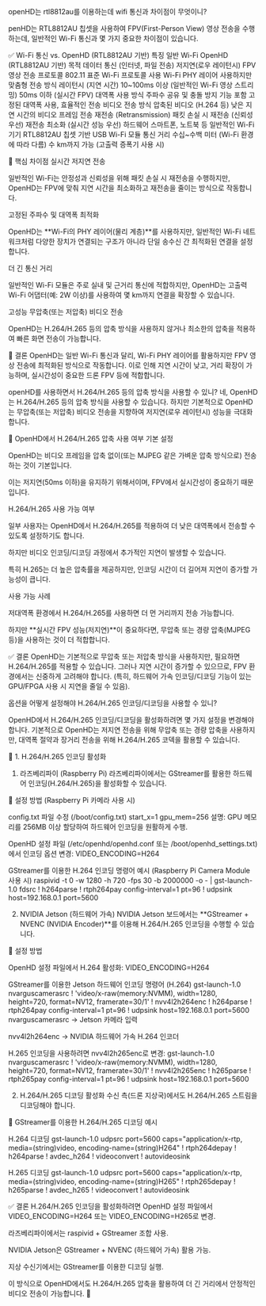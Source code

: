 

openHD는 rtl8812au를 이용하는데 wifi 통신과 차이점이 무엇이니?

penHD는 RTL8812AU 칩셋을 사용하여 FPV(First-Person View) 영상 전송을 수행하는데, 일반적인 Wi-Fi 통신과 몇 가지 중요한 차이점이 있습니다.

✅ Wi-Fi 통신 vs. OpenHD (RTL8812AU 기반)
특징	일반 Wi-Fi	OpenHD (RTL8812AU 기반)
목적	데이터 통신 (인터넷, 파일 전송)	저지연(로우 레이턴시) FPV 영상 전송
프로토콜	802.11 표준 Wi-Fi 프로토콜 사용	Wi-Fi PHY 레이어 사용하지만 맞춤형 전송 방식
레이턴시 (지연 시간)	10~100ms 이상 (일반적인 Wi-Fi 영상 스트리밍)	50ms 이하 (실시간 FPV)
대역폭 사용 방식	주파수 공유 및 충돌 방지 기능 포함	고정된 대역폭 사용, 효율적인 전송
비디오 전송 방식	압축된 비디오 (H.264 등)	낮은 지연 시간의 비디오 프레임 전송
재전송 (Retransmission)	패킷 손실 시 재전송 (신뢰성 우선)	재전송 최소화 (실시간 성능 우선)
하드웨어	스마트폰, 노트북 등 일반적인 Wi-Fi 기기	RTL8812AU 칩셋 기반 USB Wi-Fi 모듈
통신 거리	수십~수백 미터 (Wi-Fi 환경에 따라 다름)	수 km까지 가능 (고출력 증폭기 사용 시)

🔹 핵심 차이점
실시간 저지연 전송

일반적인 Wi-Fi는 안정성과 신뢰성을 위해 패킷 손실 시 재전송을 수행하지만, OpenHD는 FPV에 맞춰 지연 시간을 최소화하고 재전송을 줄이는 방식으로 작동합니다.

고정된 주파수 및 대역폭 최적화

OpenHD는 **Wi-Fi의 PHY 레이어(물리 계층)**를 사용하지만, 일반적인 Wi-Fi 네트워크처럼 다양한 장치가 연결되는 구조가 아니라 단일 송수신 간 최적화된 연결을 설정합니다.

더 긴 통신 거리

일반적인 Wi-Fi 모듈은 주로 실내 및 근거리 통신에 적합하지만, OpenHD는 고출력 Wi-Fi 어댑터(예: 2W 이상)를 사용하여 몇 km까지 연결을 확장할 수 있습니다.

고성능 무압축(또는 저압축) 비디오 전송

OpenHD는 H.264/H.265 등의 압축 방식을 사용하지 않거나 최소한의 압축을 적용하여 빠른 화면 전송이 가능합니다.

📌 결론
OpenHD는 일반 Wi-Fi 통신과 달리, Wi-Fi PHY 레이어를 활용하지만 FPV 영상 전송에 최적화된 방식으로 작동합니다.
이로 인해 지연 시간이 낮고, 거리 확장이 가능하며, 실시간성이 중요한 드론 FPV 등에 적합합니다.

openHD를 사용하면서 H.264/H.265 등의 압축 방식을 사용할 수 있니?
네, OpenHD는 H.264/H.265 등의 압축 방식을 사용할 수 있습니다. 하지만 기본적으로 OpenHD는 무압축(또는 저압축) 비디오 전송을 지향하여 저지연(로우 레이턴시) 성능을 극대화합니다.

🔹 OpenHD에서 H.264/H.265 압축 사용 여부
기본 설정

OpenHD는 비디오 프레임을 압축 없이(또는 MJPEG 같은 가벼운 압축 방식으로) 전송하는 것이 기본입니다.

이는 저지연(50ms 이하)을 유지하기 위해서이며, FPV에서 실시간성이 중요하기 때문입니다.

H.264/H.265 사용 가능 여부

일부 사용자는 OpenHD에서 H.264/H.265를 적용하여 더 낮은 대역폭에서 전송할 수 있도록 설정하기도 합니다.

하지만 비디오 인코딩/디코딩 과정에서 추가적인 지연이 발생할 수 있습니다.

특히 H.265는 더 높은 압축률을 제공하지만, 인코딩 시간이 더 길어져 지연이 증가할 가능성이 큽니다.

사용 가능 사례

저대역폭 환경에서 H.264/H.265를 사용하면 더 먼 거리까지 전송 가능합니다.

하지만 **실시간 FPV 성능(저지연)**이 중요하다면, 무압축 또는 경량 압축(MJPEG 등)을 사용하는 것이 더 적합합니다.

✅ 결론
OpenHD는 기본적으로 무압축 또는 저압축 방식을 사용하지만, 필요하면 H.264/H.265를 적용할 수 있습니다.
그러나 지연 시간이 증가할 수 있으므로, FPV 환경에서는 신중하게 고려해야 합니다.
(특히, 하드웨어 가속 인코딩/디코딩 기능이 있는 GPU/FPGA 사용 시 지연을 줄일 수 있음).

옵션을 어떻게 설정해야  H.264/H.265 인코딩/디코딩을 사용할 수 있니?

OpenHD에서 H.264/H.265 인코딩/디코딩을 활성화하려면 몇 가지 설정을 변경해야 합니다. 기본적으로 OpenHD는 저지연 전송을 위해 무압축 또는 경량 압축을 사용하지만, 대역폭 절약과 장거리 전송을 위해 H.264/H.265 코덱을 활용할 수 있습니다.

🔹 1. H.264/H.265 인코딩 활성화
1) 라즈베리파이 (Raspberry Pi)
라즈베리파이에서는 GStreamer를 활용한 하드웨어 인코딩(H.264/H.265)을 활성화할 수 있습니다.

📌 설정 방법 (Raspberry Pi 카메라 사용 시)

config.txt 파일 수정 (/boot/config.txt)
start_x=1
gpu_mem=256
설명: GPU 메모리를 256MB 이상 할당하여 하드웨어 인코딩을 원활하게 수행.

OpenHD 설정 파일 (/etc/openhd/openhd.conf 또는 /boot/openhd_settings.txt)에서 인코딩 옵션 변경:
VIDEO_ENCODING=H264

GStreamer를 이용한 H.264 인코딩 명령어 예시 (Raspberry Pi Camera Module 사용 시)
raspivid -t 0 -w 1280 -h 720 -fps 30 -b 2000000 -o - | gst-launch-1.0 fdsrc ! h264parse ! rtph264pay config-interval=1 pt=96 ! udpsink host=192.168.0.1 port=5600


2) NVIDIA Jetson (하드웨어 가속)
NVIDIA Jetson 보드에서는 **GStreamer + NVENC (NVIDIA Encoder)**를 이용해 H.264/H.265 인코딩을 수행할 수 있습니다.

📌 설정 방법

OpenHD 설정 파일에서 H.264 활성화:
VIDEO_ENCODING=H264

GStreamer를 이용한 Jetson 하드웨어 인코딩 명령어 (H.264)
gst-launch-1.0 nvarguscamerasrc ! 'video/x-raw(memory:NVMM), width=1280, height=720, format=NV12, framerate=30/1' ! nvv4l2h264enc ! h264parse ! rtph264pay config-interval=1 pt=96 ! udpsink host=192.168.0.1 port=5600
nvarguscamerasrc → Jetson 카메라 입력

nvv4l2h264enc → NVIDIA 하드웨어 가속 H.264 인코더

H.265 인코딩을 사용하려면 nvv4l2h265enc로 변경:
gst-launch-1.0 nvarguscamerasrc ! 'video/x-raw(memory:NVMM), width=1280, height=720, format=NV12, framerate=30/1' ! nvv4l2h265enc ! h265parse ! rtph265pay config-interval=1 pt=96 ! udpsink host=192.168.0.1 port=5600



 2. H.264/H.265 디코딩 활성화
수신 측(드론 지상국)에서도 H.264/H.265 스트림을 디코딩해야 합니다.

📌 GStreamer를 이용한 H.264/H.265 디코딩 예시

H.264 디코딩
gst-launch-1.0 udpsrc port=5600 caps="application/x-rtp, media=(string)video, encoding-name=(string)H264" ! rtph264depay ! h264parse ! avdec_h264 ! videoconvert ! autovideosink


H.265 디코딩
gst-launch-1.0 udpsrc port=5600 caps="application/x-rtp, media=(string)video, encoding-name=(string)H265" ! rtph265depay ! h265parse ! avdec_h265 ! videoconvert ! autovideosink


✅ 결론
H.264/H.265 인코딩을 활성화하려면 OpenHD 설정 파일에서 VIDEO_ENCODING=H264 또는 VIDEO_ENCODING=H265로 변경.

라즈베리파이에서는 raspivid + GStreamer 조합 사용.

NVIDIA Jetson은 GStreamer + NVENC (하드웨어 가속) 활용 가능.

지상 수신기에서는 GStreamer를 이용한 디코딩 실행.

이 방식으로 OpenHD에서도 H.264/H.265 압축을 활용하여 더 긴 거리에서 안정적인 비디오 전송이 가능합니다. 🚀



















